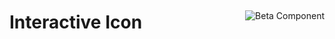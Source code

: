 <div style="display: inline-flex; align-items: center; justify-content: space-between; width: 100%;">
    <h1>Interactive Icon</h1>
    <img src="assets/beta.png" alt="Beta Component" />
</div>

